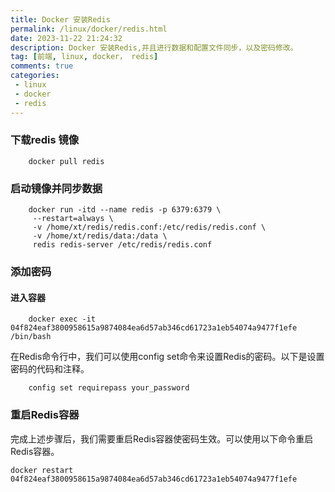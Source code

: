 ```yaml
---
title: Docker 安装Redis
permalink: /linux/docker/redis.html
date: 2023-11-22 21:24:32
description: Docker 安装Redis,并且进行数据和配置文件同步，以及密码修改。
tag: [前端, linux, docker， redis]
comments: true
categories: 
 - linux
 - docker
 - redis
---
```


### 下载redis 镜像

```shell
    docker pull redis
```

### 启动镜像并同步数据

```shell
    docker run -itd --name redis -p 6379:6379 \
     --restart=always \
     -v /home/xt/redis/redis.conf:/etc/redis/redis.conf \
     -v /home/xt/redis/data:/data \
     redis redis-server /etc/redis/redis.conf
```

### 添加密码

#### 进入容器

```shell
    docker exec -it 04f824eaf3800958615a9874084ea6d57ab346cd61723a1eb54074a9477f1efe /bin/bash
```

在Redis命令行中，我们可以使用config set命令来设置Redis的密码。以下是设置密码的代码和注释。

```shell
    config set requirepass your_password
```

### 重启Redis容器

完成上述步骤后，我们需要重启Redis容器使密码生效。可以使用以下命令重启Redis容器。

```shell     
docker restart 04f824eaf3800958615a9874084ea6d57ab346cd61723a1eb54074a9477f1efe
```